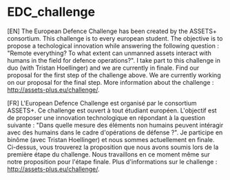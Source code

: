 # EDC_challenge
[EN]
The European Defence Challenge has been created by the ASSETS+ consortium. This challenge is to every european student. The objective is to propose a techological innovation while answering the following question : "Remote everything? To what extent can unmanned assets interact with humans in the field for defence operations?". I take part to this challenge in duo (with Tristan Hoellinger) and we are currently in finale.
Find our proposal for the first step of the challenge above. We are currently working on our proposal for the final step.
More information about the challenge : http://assets-plus.eu/challenge/.

[FR]
L'European Defence Challenge est organisé par le consortium ASSETS+. Ce challenge est ouvert à tout étudiant européen. L'objectif est de proposer une innovation technologique en répondant à la question suivante : "Dans quelle mesure des éléments non humains peuvent intéragir avec des humains dans le cadre d'opérations de défense ?". Je participe en binôme (avec Tristan Hoellinger) et nous sommes actuellement en finale. 
Ci-dessus, vous trouverez la proposition que nous avons soumis lors de la première étape du challenge. Nous travaillons en ce moment même sur notre proposition pour l'étape finale.
Plus d'informations sur le challenge : http://assets-plus.eu/challenge/.
